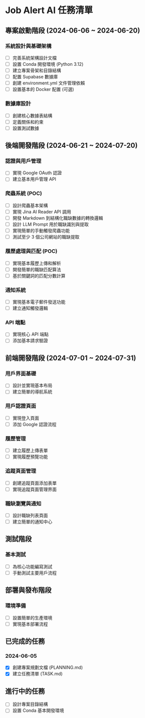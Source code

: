 # Job Alert AI 任務清單

## 專案啟動階段 (2024-06-06 ~ 2024-06-20)

### 系統設計與基礎架構
- [ ] 完善系統架構設計文檔
- [ ] 設置 Conda 開發環境 (Python 3.12)
- [ ] 建立專案骨架和目錄結構
- [ ] 配置 Supabase 數據庫
- [ ] 創建 environment.yml 文件管理依賴
- [ ] 設置基本的 Docker 配置 (可選)

### 數據庫設計
- [ ] 創建核心數據表結構
- [ ] 定義關係和約束
- [ ] 設置測試數據

## 後端開發階段 (2024-06-21 ~ 2024-07-20)

### 認證與用戶管理
- [ ] 實現 Google OAuth 認證
- [ ] 建立基本用戶管理 API

### 爬蟲系統 (POC)
- [ ] 設計爬蟲基本架構
- [ ] 實現 Jina AI Reader API 調用
- [ ] 開發 Markdown 到結構化職缺數據的轉換邏輯
- [ ] 設計 LLM Prompt 用於職缺識別與提取
- [ ] 實現簡單的手動觸發爬蟲功能
- [ ] 測試至少 3 個公司網站的職缺提取

### 履歷處理與匹配 (POC)
- [ ] 實現基本履歷上傳和解析
- [ ] 開發簡單的職缺匹配算法
- [ ] 基於關鍵詞的匹配分數計算

### 通知系統
- [ ] 實現基本電子郵件發送功能
- [ ] 建立通知觸發邏輯

### API 端點
- [ ] 實現核心 API 端點
- [ ] 添加基本請求驗證

## 前端開發階段 (2024-07-01 ~ 2024-07-31)

### 用戶界面基礎
- [ ] 設計並實現基本布局
- [ ] 建立簡單的導航系統

### 用戶認證頁面
- [ ] 實現登入頁面
- [ ] 添加 Google 認證流程

### 履歷管理
- [ ] 建立履歷上傳表單
- [ ] 實現履歷預覽功能

### 追蹤頁面管理
- [ ] 創建追蹤頁面添加表單
- [ ] 實現追蹤頁面管理界面

### 職缺瀏覽與通知
- [ ] 設計職缺列表頁面
- [ ] 建立簡單的通知中心

## 測試階段

### 基本測試
- [ ] 為核心功能編寫測試
- [ ] 手動測試主要用戶流程

## 部署與發布階段

### 環境準備
- [ ] 設置簡單的生產環境
- [ ] 實現基本部署流程

## 已完成的任務

### 2024-06-05
- [x] 創建專案規劃文檔 (PLANNING.md)
- [x] 建立任務清單 (TASK.md)

## 進行中的任務
- [ ] 設計專案目錄結構
- [ ] 設置 Conda 基本開發環境 